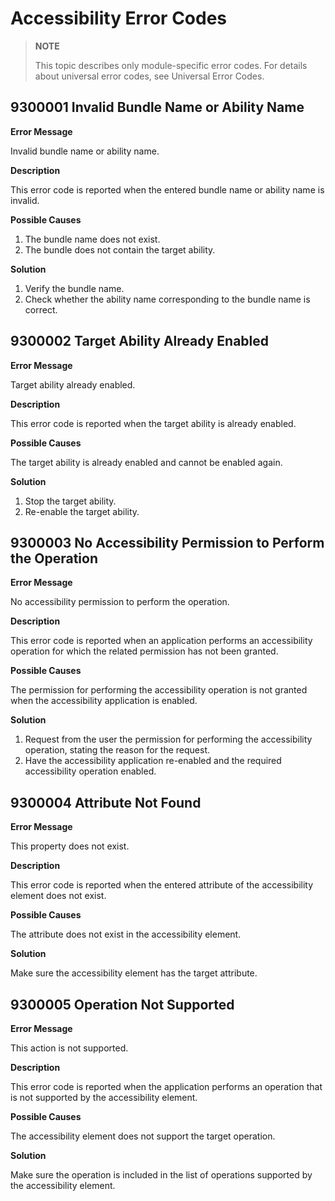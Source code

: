 # Accessibility Error Codes

> **NOTE**
>
> This topic describes only module-specific error codes. For details about universal error codes, see Universal Error Codes.

## 9300001 Invalid Bundle Name or Ability Name

**Error Message**

Invalid bundle name or ability name.

**Description**

This error code is reported when the entered bundle name or ability name is invalid.

**Possible Causes**

 
1. The bundle name does not exist.
2. The bundle does not contain the target ability.

**Solution**

1. Verify the bundle name.
2. Check whether the ability name corresponding to the bundle name is correct.

## 9300002 Target Ability Already Enabled

**Error Message**

Target ability already enabled.

**Description**

This error code is reported when the target ability is already enabled.

**Possible Causes**

The target ability is already enabled and cannot be enabled again.

**Solution**

1. Stop the target ability.
2. Re-enable the target ability.

## 9300003 No Accessibility Permission to Perform the Operation

**Error Message**

No accessibility permission to perform the operation.

**Description**

This error code is reported when an application performs an accessibility operation for which the related permission has not been granted.

**Possible Causes**

The permission for performing the accessibility operation is not granted when the accessibility application is enabled.

**Solution**

1. Request from the user the permission for performing the accessibility operation, stating the reason for the request.
2. Have the accessibility application re-enabled and the required accessibility operation enabled.

## 9300004 Attribute Not Found

**Error Message**

This property does not exist.

**Description**

This error code is reported when the entered attribute of the accessibility element does not exist.

**Possible Causes**

The attribute does not exist in the accessibility element.

**Solution**

Make sure the accessibility element has the target attribute.

## 9300005 Operation Not Supported

**Error Message**

This action is not supported.

**Description**

This error code is reported when the application performs an operation that is not supported by the accessibility element.

**Possible Causes**

The accessibility element does not support the target operation.

**Solution**

Make sure the operation is included in the list of operations supported by the accessibility element.
